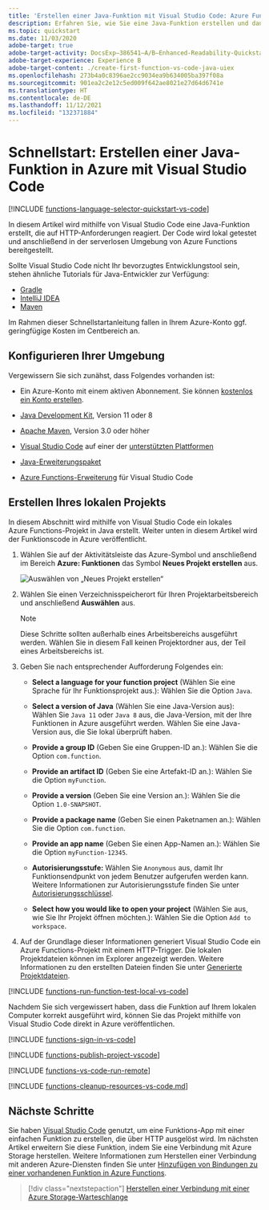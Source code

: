 ```yaml
---
title: 'Erstellen einer Java-Funktion mit Visual Studio Code: Azure Functions'
description: Erfahren Sie, wie Sie eine Java-Funktion erstellen und dann das lokale Projekt für serverloses Hosting in Azure Functions unter Verwendung der Azure Functions-Erweiterung in Visual Studio Code veröffentlichen.
ms.topic: quickstart
ms.date: 11/03/2020
adobe-target: true
adobe-target-activity: DocsExp–386541–A/B–Enhanced-Readability-Quickstarts–2.19.2021
adobe-target-experience: Experience B
adobe-target-content: ./create-first-function-vs-code-java-uiex
ms.openlocfilehash: 273b4a0c8396ae2cc9034ea9b634005ba397f08a
ms.sourcegitcommit: 901ea2c2e12c5ed009f642ae8021e27d64d6741e
ms.translationtype: HT
ms.contentlocale: de-DE
ms.lasthandoff: 11/12/2021
ms.locfileid: "132371884"
---
```

# <a name="quickstart-create-a-java-function-in-azure-using-visual-studio-code"></a>Schnellstart: Erstellen einer Java-Funktion in Azure mit Visual Studio Code

[!INCLUDE [functions-language-selector-quickstart-vs-code](../../includes/functions-language-selector-quickstart-vs-code.md)]

In diesem Artikel wird mithilfe von Visual Studio Code eine Java-Funktion erstellt, die auf HTTP-Anforderungen reagiert. Der Code wird lokal getestet und anschließend in der serverlosen Umgebung von Azure Functions bereitgestellt.

Sollte Visual Studio Code nicht Ihr bevorzugtes Entwicklungstool sein, stehen ähnliche Tutorials für Java-Entwickler zur Verfügung:
+ [Gradle](./functions-create-first-java-gradle.md)
+ [IntelliJ IDEA](/azure/developer/java/toolkit-for-intellij/quickstart-functions)
+ [Maven](create-first-function-cli-java.md)

Im Rahmen dieser Schnellstartanleitung fallen in Ihrem Azure-Konto ggf. geringfügige Kosten im Centbereich an.

## <a name="configure-your-environment"></a>Konfigurieren Ihrer Umgebung

Vergewissern Sie sich zunähst, dass Folgendes vorhanden ist:

+ Ein Azure-Konto mit einem aktiven Abonnement. Sie können [kostenlos ein Konto erstellen](https://azure.microsoft.com/free/?ref=microsoft.com&utm_source=microsoft.com&utm_medium=docs&utm_campaign=visualstudio).

+ [Java Development Kit](/azure/developer/java/fundamentals/java-support-on-azure), Version 11 oder 8

+ [Apache Maven](https://maven.apache.org), Version 3.0 oder höher

+ [Visual Studio Code](https://code.visualstudio.com/) auf einer der [unterstützten Plattformen](https://code.visualstudio.com/docs/supporting/requirements#_platforms)

+ [Java-Erweiterungspaket](https://marketplace.visualstudio.com/items?itemName=vscjava.vscode-java-pack)  

+ [Azure Functions-Erweiterung](https://marketplace.visualstudio.com/items?itemName=ms-azuretools.vscode-azurefunctions) für Visual Studio Code 

## <a name="create-your-local-project"></a><a name="create-an-azure-functions-project"></a>Erstellen Ihres lokalen Projekts

In diesem Abschnitt wird mithilfe von Visual Studio Code ein lokales Azure Functions-Projekt in Java erstellt. Weiter unten in diesem Artikel wird der Funktionscode in Azure veröffentlicht. 

1. Wählen Sie auf der Aktivitätsleiste das Azure-Symbol und anschließend im Bereich **Azure: Funktionen** das Symbol **Neues Projekt erstellen** aus.

    ![Auswählen von „Neues Projekt erstellen“](./media/functions-create-first-function-vs-code/create-new-project.png)

1. Wählen Sie einen Verzeichnisspeicherort für Ihren Projektarbeitsbereich und anschließend **Auswählen** aus.

    > [!NOTE]
    > Diese Schritte sollten außerhalb eines Arbeitsbereichs ausgeführt werden. Wählen Sie in diesem Fall keinen Projektordner aus, der Teil eines Arbeitsbereichs ist.

1. Geben Sie nach entsprechender Aufforderung Folgendes ein:

    + **Select a language for your function project** (Wählen Sie eine Sprache für Ihr Funktionsprojekt aus.): Wählen Sie die Option `Java`.

    + **Select a version of Java** (Wählen Sie eine Java-Version aus): Wählen Sie `Java 11` oder `Java 8` aus, die Java-Version, mit der Ihre Funktionen in Azure ausgeführt werden. Wählen Sie eine Java-Version aus, die Sie lokal überprüft haben.

    + **Provide a group ID** (Geben Sie eine Gruppen-ID an.): Wählen Sie die Option `com.function`.

    + **Provide an artifact ID** (Geben Sie eine Artefakt-ID an.): Wählen Sie die Option `myFunction`.

    + **Provide a version** (Geben Sie eine Version an.): Wählen Sie die Option `1.0-SNAPSHOT`.

    + **Provide a package name** (Geben Sie einen Paketnamen an.): Wählen Sie die Option `com.function`.

    + **Provide an app name** (Geben Sie einen App-Namen an.): Wählen Sie die Option `myFunction-12345`.

    + **Autorisierungsstufe:** Wählen Sie `Anonymous` aus, damit Ihr Funktionsendpunkt von jedem Benutzer aufgerufen werden kann. Weitere Informationen zur Autorisierungsstufe finden Sie unter [Autorisierungsschlüssel](functions-bindings-http-webhook-trigger.md#authorization-keys).

    + **Select how you would like to open your project** (Wählen Sie aus, wie Sie Ihr Projekt öffnen möchten.): Wählen Sie die Option `Add to workspace`.

1. Auf der Grundlage dieser Informationen generiert Visual Studio Code ein Azure Functions-Projekt mit einem HTTP-Trigger. Die lokalen Projektdateien können im Explorer angezeigt werden. Weitere Informationen zu den erstellten Dateien finden Sie unter [Generierte Projektdateien](functions-develop-vs-code.md#generated-project-files). 

[!INCLUDE [functions-run-function-test-local-vs-code](../../includes/functions-run-function-test-local-vs-code.md)]

Nachdem Sie sich vergewissert haben, dass die Funktion auf Ihrem lokalen Computer korrekt ausgeführt wird, können Sie das Projekt mithilfe von Visual Studio Code direkt in Azure veröffentlichen.

[!INCLUDE [functions-sign-in-vs-code](../../includes/functions-sign-in-vs-code.md)]

[!INCLUDE [functions-publish-project-vscode](../../includes/functions-publish-project-vscode.md)]

[!INCLUDE [functions-vs-code-run-remote](../../includes/functions-vs-code-run-remote.md)]

[!INCLUDE [functions-cleanup-resources-vs-code.md](../../includes/functions-cleanup-resources-vs-code.md)]

## <a name="next-steps"></a>Nächste Schritte

Sie haben [Visual Studio Code](functions-develop-vs-code.md?tabs=java) genutzt, um eine Funktions-App mit einer einfachen Funktion zu erstellen, die über HTTP ausgelöst wird. Im nächsten Artikel erweitern Sie diese Funktion, indem Sie eine Verbindung mit Azure Storage herstellen. Weitere Informationen zum Herstellen einer Verbindung mit anderen Azure-Diensten finden Sie unter [Hinzufügen von Bindungen zu einer vorhandenen Funktion in Azure Functions](add-bindings-existing-function.md?tabs=java). 

> [!div class="nextstepaction"]
> [Herstellen einer Verbindung mit einer Azure Storage-Warteschlange](functions-add-output-binding-storage-queue-vs-code.md?pivots=programming-language-java)

[Azure Functions Core Tools]: functions-run-local.md
[Azure Functions extension for Visual Studio Code]: https://marketplace.visualstudio.com/items?itemName=ms-azuretools.vscode-azurefunctions
